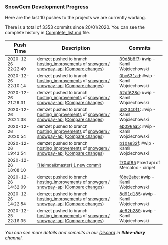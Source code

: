 
### SnowGem Development Progress

Here are the last 10 pushes to the projects we are currently working.

There is a total of 3353 commits since 20/01/2020. You can see the complete history in
 [Complete_list.md](Complete_list.md) file.

| Push Time | Description | Commits |
| --- | --- | --- |
| <sub>2020-12-26 22:22:49</sub> | <sub>demzet pushed to branch [hosting\_improvements](https://gitlab.com/snowgem/snowpay-api/commits/hosting_improvements) of [snowgem / snowpay\-api](https://gitlab.com/snowgem/snowpay-api) ([Compare changes](https://gitlab.com/snowgem/snowpay-api/compare/0bc631ad393a9ac452aa68b1b97adf10b19156a9...39d8b8f7fafe85dbbdfc5737c44176d9557cb6ca))</sub> | <sub>[39d8b8f7](https://gitlab.com/snowgem/snowpay-api/-/commit/39d8b8f7fafe85dbbdfc5737c44176d9557cb6ca): #wip - Kamil Wojciechowski</sub> |
| <sub>2020-12-26 22:10:14</sub> | <sub>demzet pushed to branch [hosting\_improvements](https://gitlab.com/snowgem/snowpay-api/commits/hosting_improvements) of [snowgem / snowpay\-api](https://gitlab.com/snowgem/snowpay-api) ([Compare changes](https://gitlab.com/snowgem/snowpay-api/compare/52df628dce442c1d7a6485baebcc8a19b82db12a...0bc631ad393a9ac452aa68b1b97adf10b19156a9))</sub> | <sub>[0bc631ad](https://gitlab.com/snowgem/snowpay-api/-/commit/0bc631ad393a9ac452aa68b1b97adf10b19156a9): #wip - Kamil Wojciechowski</sub> |
| <sub>2020-12-26 21:29:31</sub> | <sub>demzet pushed to branch [hosting\_improvements](https://gitlab.com/snowgem/snowpay-api/commits/hosting_improvements) of [snowgem / snowpay\-api](https://gitlab.com/snowgem/snowpay-api) ([Compare changes](https://gitlab.com/snowgem/snowpay-api/compare/482340f16ea7d31d52da7d9a0e26ed02503f6295...52df628dce442c1d7a6485baebcc8a19b82db12a))</sub> | <sub>[52df628d](https://gitlab.com/snowgem/snowpay-api/-/commit/52df628dce442c1d7a6485baebcc8a19b82db12a): #wip - Kamil Wojciechowski</sub> |
| <sub>2020-12-26 20:21:38</sub> | <sub>demzet pushed to branch [hosting\_improvements](https://gitlab.com/snowgem/snowpay-api/commits/hosting_improvements) of [snowgem / snowpay\-api](https://gitlab.com/snowgem/snowpay-api) ([Compare changes](https://gitlab.com/snowgem/snowpay-api/compare/eb096aa59d6218916d9579db44d17ba03e7bef92...482340f16ea7d31d52da7d9a0e26ed02503f6295))</sub> | <sub>[482340f1](https://gitlab.com/snowgem/snowpay-api/-/commit/482340f16ea7d31d52da7d9a0e26ed02503f6295): #wip - Kamil Wojciechowski</sub> |
| <sub>2020-12-26 20:20:54</sub> | <sub>demzet pushed to branch [hosting\_improvements](https://gitlab.com/snowgem/snowpay-api/commits/hosting_improvements) of [snowgem / snowpay\-api](https://gitlab.com/snowgem/snowpay-api) ([Compare changes](https://gitlab.com/snowgem/snowpay-api/compare/b10ae32f2901abcf22487afd275a0a5adf046d09...eb096aa59d6218916d9579db44d17ba03e7bef92))</sub> | <sub>[eb096aa5](https://gitlab.com/snowgem/snowpay-api/-/commit/eb096aa59d6218916d9579db44d17ba03e7bef92): #wip - Kamil Wojciechowski</sub> |
| <sub>2020-12-26 19:43:54</sub> | <sub>demzet pushed to branch [hosting\_improvements](https://gitlab.com/snowgem/snowpay-api/commits/hosting_improvements) of [snowgem / snowpay\-api](https://gitlab.com/snowgem/snowpay-api) ([Compare changes](https://gitlab.com/snowgem/snowpay-api/compare/f8be2abeac2a4f354c6da2ab005b067824b71e08...b10ae32f2901abcf22487afd275a0a5adf046d09))</sub> | <sub>[b10ae32f](https://gitlab.com/snowgem/snowpay-api/-/commit/b10ae32f2901abcf22487afd275a0a5adf046d09): #wip - Kamil Wojciechowski</sub> |
| <sub>2020-12-26 18:08:10</sub> | <sub>[[Heimdall:master] 1 new commit](https://github.com/ciripel/Heimdall/commit/f704f85485159caacc75eb012640594b860b3a61)</sub> | <sub>[f704f85](https://github.com/ciripel/Heimdall/commit/f704f85485159caacc75eb012640594b860b3a61) Fixed api of Mercatox - ciripel</sub> |
| <sub>2020-12-26 14:32:09</sub> | <sub>demzet pushed to branch [hosting\_improvements](https://gitlab.com/snowgem/snowpay-api/commits/hosting_improvements) of [snowgem / snowpay\-api](https://gitlab.com/snowgem/snowpay-api) ([Compare changes](https://gitlab.com/snowgem/snowpay-api/compare/8d91d185118f4fc000ed4a874b4c44ca940fd251...f8be2abeac2a4f354c6da2ab005b067824b71e08))</sub> | <sub>[f8be2abe](https://gitlab.com/snowgem/snowpay-api/-/commit/f8be2abeac2a4f354c6da2ab005b067824b71e08): #wip - Kamil Wojciechowski</sub> |
| <sub>2020-12-26 14:22:54</sub> | <sub>demzet pushed to branch [hosting\_improvements](https://gitlab.com/snowgem/snowpay-api/commits/hosting_improvements) of [snowgem / snowpay\-api](https://gitlab.com/snowgem/snowpay-api) ([Compare changes](https://gitlab.com/snowgem/snowpay-api/compare/4e82b28968e453acd85f6c884da81034e82baf70...8d91d185118f4fc000ed4a874b4c44ca940fd251))</sub> | <sub>[8d91d185](https://gitlab.com/snowgem/snowpay-api/-/commit/8d91d185118f4fc000ed4a874b4c44ca940fd251): #wip - Kamil Wojciechowski</sub> |
| <sub>2020-12-25 22:16:35</sub> | <sub>demzet pushed to branch [hosting\_improvements](https://gitlab.com/snowgem/snowpay-api/commits/hosting_improvements) of [snowgem / snowpay\-api](https://gitlab.com/snowgem/snowpay-api) ([Compare changes](https://gitlab.com/snowgem/snowpay-api/compare/2d184fa0054feee76231b92f2fbff1ce5454bd71...4e82b28968e453acd85f6c884da81034e82baf70))</sub> | <sub>[4e82b289](https://gitlab.com/snowgem/snowpay-api/-/commit/4e82b28968e453acd85f6c884da81034e82baf70): #wip - Kamil Wojciechowski</sub> |

_You can see more details and commits in our [Discord](https://discord.gg/zumGnbg) in **#dev-diary** channel._
